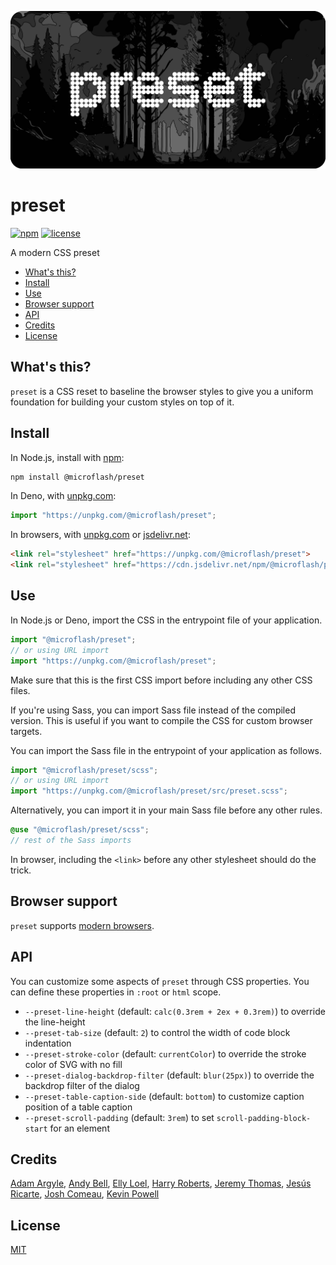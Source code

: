 ![preset](./banner.webp)

# preset

[![npm](https://img.shields.io/npm/v/@microflash/preset)](https://www.npmjs.com/package/@microflash/preset)
[![license](https://img.shields.io/github/license/Microflash/preset)](./LICENSE.md)

A modern CSS preset

- [What's this?](#whats-this)
- [Install](#install)
- [Use](#use)
- [Browser support](#browser-support)
- [API](#api)
- [Credits](#credits)
- [License](#license)

## What's this?

`preset` is a CSS reset to baseline the browser styles to give you a uniform foundation for building your custom styles on top of it.

## Install

In Node.js, install with [npm](https://docs.npmjs.com/cli/install):

```sh
npm install @microflash/preset
```

In Deno, with [unpkg.com](https://unpkg.com):

```js
import "https://unpkg.com/@microflash/preset";
```

In browsers, with [unpkg.com](https://unpkg.com) or [jsdelivr.net](https://jsdelivr.net):

```html
<link rel="stylesheet" href="https://unpkg.com/@microflash/preset">
<link rel="stylesheet" href="https://cdn.jsdelivr.net/npm/@microflash/preset">
```

## Use

In Node.js or Deno, import the CSS in the entrypoint file of your application.

```js
import "@microflash/preset";
// or using URL import
import "https://unpkg.com/@microflash/preset";
```

Make sure that this is the first CSS import before including any other CSS files.

If you're using Sass, you can import Sass file instead of the compiled version. This is useful if you want to compile the CSS for custom browser targets.

You can import the Sass file in the entrypoint of your application as follows.

```js
import "@microflash/preset/scss";
// or using URL import
import "https://unpkg.com/@microflash/preset/src/preset.scss";
```

Alternatively, you can import it in your main Sass file before any other rules.

```scss
@use "@microflash/preset/scss";
// rest of the Sass imports
```

In browser, including the `<link>` before any other stylesheet should do the trick.

## Browser support

`preset` supports [modern browsers](https://browsersl.ist/#q=defaults%2C+not+IE+%3E+0).

## API

You can customize some aspects of `preset` through CSS properties. You can define these properties in `:root` or `html` scope.

- `--preset-line-height` (default: `calc(0.3rem + 2ex + 0.3rem)`) to override the line-height
- `--preset-tab-size` (default: `2`) to control the width of code block indentation
- `--preset-stroke-color` (default: `currentColor`) to override the stroke color of SVG with no fill
- `--preset-dialog-backdrop-filter` (default: `blur(25px)`) to override the backdrop filter of the dialog
- `--preset-table-caption-side` (default: `bottom`) to customize caption position of a table caption
- `--preset-scroll-padding` (default: `3rem`) to set `scroll-padding-block-start` for an element

## Credits

[Adam Argyle](https://github.com/argyleink/open-props/blob/45a735169c62544a176b1d95384aeaf00d81862e/src/extra/normalize.src.css#L1), [Andy Bell](https://andy-bell.co.uk/a-more-modern-css-reset/), [Elly Loel](https://gist.github.com/EllyLoel/4ff8a6472247e6dd2315fd4038926522), [Harry Roberts](https://twitter.com/csswizardry/status/1717841334462005661), [Jeremy Thomas](https://github.com/jgthms/minireset.css), [Jesús Ricarte](https://kittygiraudel.com/2020/05/18/using-calc-to-figure-out-optimal-line-height/), [Josh Comeau](https://www.joshwcomeau.com/css/custom-css-reset/), [Kevin Powell](https://www.youtube.com/watch?v=cCAtD_BAHNw)

## License

[MIT](./LICENSE.md)

